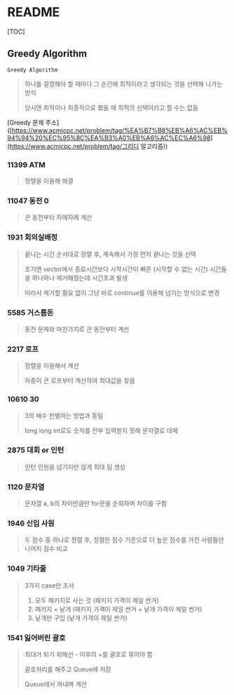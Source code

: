 # README

[TOC]

## Greedy Algorithm



`Greedy Algorithm` 

> 하나를 결정해야 할 때마다 그 순간에 최적이라고 생각되는 것을 선택해 나가는 방식
>
> 당시엔 최적이나 최종적으로 봤을 때 최적의 선택이라고 할 수는 없음



[Greedy 문제 주소]([https://www.acmicpc.net/problem/tag/%EA%B7%B8%EB%A6%AC%EB%94%94%20%EC%95%8C%EA%B3%A0%EB%A6%AC%EC%A6%98](https://www.acmicpc.net/problem/tag/그리디 알고리즘))



### 11399 ATM

> 정렬을 이용해 해결



### 11047 동전 0

> 큰 동전부터 차례차례 계산



### 1931 회의실배정

> 끝나는 시간 순서대로 정렬 후, 계속해서 가장 먼저 끝나는 것을 선택
>
> 초기엔 vector에서 종료시간보다 시작시간이 빠른 (시작할 수 없는 시간) 시간들을 하나하나 제거해줬는데 시간초과 발생
>
> 따라서 제거할 필요 없이 그냥 바로 continue를 이용해 넘기는 방식으로 변경



### 5585 거스름돈

> 동전 문제와 마찬가지로 큰 동전부터 계산



### 2217 로프

>정렬을 이용해서 계산
>
>하중이 큰 로프부터 계산하여 최대값을 찾음



### 10610 30

> 3의 배수 판별하는 방법과 동일
>
> long long int로도 숫자를 전부 입력받지 못해 문자열로 대체



### 2875 대회 or 인턴

> 인턴 인원을 넘기지만 않게 최대 팀 생성



### 1120 문자열

> 문자열 a, b의 차이만큼만 for문을 순회하며 차이를 구함



### 1946 신입 사원

> 두 점수 중 하나로 정렬 후, 정렬한 점수 기준으로 더 높은 점수를 가진 사람들만 나머지 점수 비교



### 1049 기타줄

> 3가지 case만 조사
>
> 1. 모두 패키지로 사는 것 (패키지 가격이 제일 싼거)
> 2. 패키지 + 낱개 (패키지 가격이 제일 싼거 + 낱개 가격이 제일 싼거)
> 3. 낱개만 구입 (낱개 가격이 제일 싼거)



### 1541 잃어버린 괄호

> 최대가 되기 위해선 - 이후의 +를 괄호로 묶어야 함
>
> 괄호처리를 해주고 Queue에 저장
>
> Queue에서 꺼내며 계산